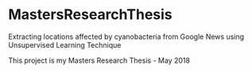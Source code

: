 # MastersResearchThesis
Extracting locations affected by cyanobacteria from Google News using Unsupervised Learning Technique

This project is my Masters Research Thesis - May 2018
